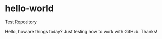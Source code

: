 # hello-world
Test Repository

Hello, how are things today? Just testing how to work with GitHub. Thanks!
